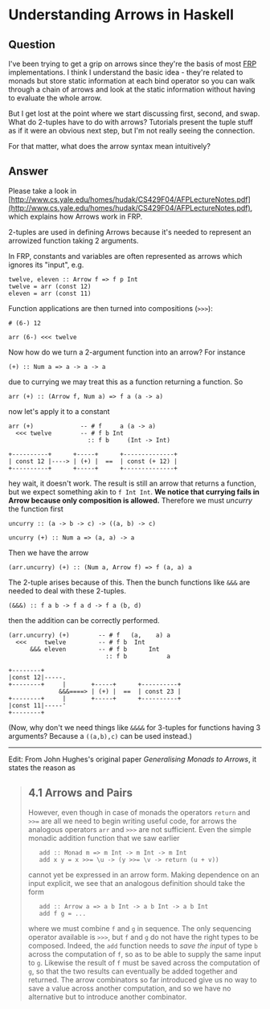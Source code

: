 
# Understanding Arrows in Haskell

## Question
        
I've been trying to get a grip on arrows since they're the basis of most [FRP](https://en.wikipedia.org/wiki/Functional_reactive_programming) implementations. I think I understand the basic idea - they're related to monads but store static information at each bind operator so you can walk through a chain of arrows and look at the static information without having to evaluate the whole arrow.

But I get lost at the point where we start discussing first, second, and swap. What do 2-tuples have to do with arrows? Tutorials present the tuple stuff as if it were an obvious next step, but I'm not really seeing the connection.

For that matter, what does the arrow syntax mean intuitively?

## Answer
        
Please take a look in [http://www.cs.yale.edu/homes/hudak/CS429F04/AFPLectureNotes.pdf](http://www.cs.yale.edu/homes/hudak/CS429F04/AFPLectureNotes.pdf), which explains how Arrows work in FRP.

2-tuples are used in defining Arrows because it's needed to represent an arrowized function taking 2 arguments.

In FRP, constants and variables are often represented as arrows which ignores its "input", e.g.

    twelve, eleven :: Arrow f => f p Int
    twelve = arr (const 12)
    eleven = arr (const 11)
    

Function applications are then turned into compositions (`>>>`):

    # (6-) 12
    
    arr (6-) <<< twelve
    

Now how do we turn a 2-argument function into an arrow? For instance

    (+) :: Num a => a -> a -> a
    

due to currying we may treat this as a function returning a function. So

    arr (+) :: (Arrow f, Num a) => f a (a -> a)
    

now let's apply it to a constant

    arr (+)             -- # f     a (a -> a)
      <<< twelve        -- # f b Int
                          :: f b     (Int -> Int)
    
    +----------+      +-----+      +--------------+
    | const 12 |----> | (+) |  ==  | const (+ 12) |
    +----------+      +-----+      +--------------+
    

hey wait, it doesn't work. The result is still an arrow that returns a function, but we expect something akin to `f Int Int`. **We notice that currying fails in Arrow because only composition is allowed.** Therefore we must _uncurry_ the function first

    uncurry :: (a -> b -> c) -> ((a, b) -> c)
    
    uncurry (+) :: Num a => (a, a) -> a
    

Then we have the arrow

    (arr.uncurry) (+) :: (Num a, Arrow f) => f (a, a) a
    

The 2-tuple arises because of this. Then the bunch functions like `&&&` are needed to deal with these 2-tuples.

    (&&&) :: f a b -> f a d -> f a (b, d)
    

then the addition can be correctly performed.

    (arr.uncurry) (+)        -- # f   (a,    a) a
      <<<     twelve         -- # f b  Int
          &&& eleven         -- # f b      Int
                               :: f b           a
    
    +--------+
    |const 12|-----.
    +--------+     |       +-----+      +----------+
                  &&&====> | (+) |  ==  | const 23 |
    +--------+     |       +-----+      +----------+
    |const 11|-----'
    +--------+
    

(Now, why don't we need things like `&&&&` for 3-tuples for functions having 3 arguments? Because a `((a,b),c)` can be used instead.)

* * *

Edit: From John Hughes's original paper _Generalising Monads to Arrows_, it states the reason as

> 4.1 Arrows and Pairs
> --------------------
> 
> However, even though in case of monads the operators `return` and `>>=` are all we need to begin writing useful code, for arrows the analogous operators `arr` and `>>>` are not sufficient. Even the simple monadic addition function that we saw earlier
> 
>        add :: Monad m => m Int -> m Int -> m Int
>        add x y = x >>= \u -> (y >>= \v -> return (u + v))
>     
> 
> cannot yet be expressed in an arrow form. Making dependence on an input explicit, we see that an analogous definition should take the form
> 
>        add :: Arrow a => a b Int -> a b Int -> a b Int
>        add f g = ...
>     
> 
> where we must combine `f` and `g` in sequence. The only sequencing operator available is `>>>`, but `f` and `g` do not have the right types to be composed. Indeed, the `add` function needs to _save the input_ of type `b` across the computation of `f`, so as to be able to supply the same input to `g`. Likewise the result of `f` must be saved across the computation of `g`, so that the two results can eventually be added together and returned. The arrow combinators so far introduced give us no way to save a value across another computation, and so we have no alternative but to introduce another combinator.
